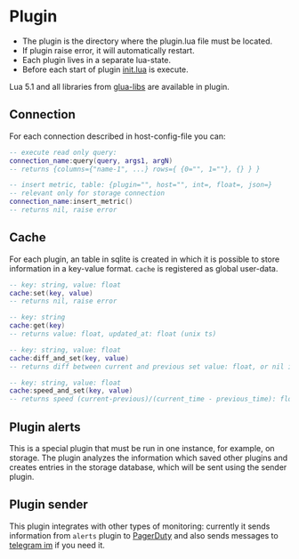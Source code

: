 # Plugin

* The plugin is the directory where the plugin.lua file must be located.
* If plugin raise error, it will automatically restart.
* Each plugin lives in a separate lua-state.
* Before each start of plugin [init.lua](init.lua) is execute.


Lua 5.1 and all libraries from [glua-libs](https://github.com/vadv/gopher-lua-libs) are available in plugin.

## Connection

For each connection described in host-config-file you can:

```lua
-- execute read only query:
connection_name:query(query, args1, argN)
-- returns {columns={"name-1", ...} rows={ {0="", 1=""}, {} } }

-- insert metric, table: {plugin="", host="", int=, float=, json=}
-- relevant only for storage connection 
connection_name:insert_metric()
-- returns nil, raise error
```

## Cache

For each plugin, an table in sqlite is created in which it is possible to store information in a key-value format.
`cache` is registered as global user-data.

```lua
-- key: string, value: float
cache:set(key, value)
-- returns nil, raise error

-- key: string
cache:get(key)
-- returns value: float, updated_at: float (unix ts)

-- key: string, value: float
cache:diff_and_set(key, value)
-- returns diff between current and previous set value: float, or nil if previous value was doesn't set.

-- key: string, value: float
cache:speed_and_set(key, value)
-- returns speed (current-previous)/(current_time - previous_time): float, or nil if previous value was doesn't set.
```

## Plugin alerts

This is a special plugin that must be run in one instance, for example, on storage.
The plugin analyzes the information which saved other plugins and creates entries in the storage database,
which will be sent using the sender plugin.

## Plugin sender

This plugin integrates with other types of monitoring: currently it sends information from `alerts` plugin to [PagerDuty](https://pagerduty.com)
and also sends messages to [telegram im](http://telegram.org) if you need it.